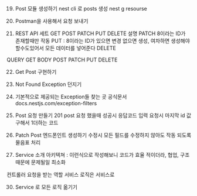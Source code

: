 19. Post 모듈 생성하기
nest cli 로 posts 생성
nest g resourse

20. Postman을 사용해서 요청 보내기

21. REST API 세트
GET POST PATCH PUT DELETE 설명
PATCH 8이라는 ID가 존재할때만 작동
PUT : 8이라는 ID가 있으면 변경 없으면 생성, 여차하면 생성해야할수도있어서 모든 데이터를 넣어준다
DELETE

QUERY GET 
BODY POST PATCH PUT DELETE

22. Get Post 구현하기

24. Not Found Exception 던지기

25. 기본적으로 제공되는 Exception들 찾는 곳
공식문서 docs.nestjs.com/exception-filters

26. Post 요청 만들기
201 post 요청 했을때 성공시 응답코드
입력 요청시 마지막 id 값 구해서 1더하는 코드 

27. Patch Post 엔드폰인트 생성하기
수정시 모든 필드를 수정하지 않아도 작동 되도록 물음표 처리

29. Service 소개
아키텍쳐 : 
이런식으로 작성해보니 코드가 효율 적이더라, 
협업, 구조때문에 문제될일 최소화

컨트롤러 요청을 받는 역할
서비스 로직은 서비스로

30. Service 로 모든 로직 옮기기
